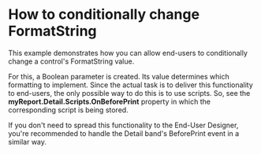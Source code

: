# How to conditionally change FormatString


<p>This example demonstrates how you can allow end-users to conditionally change a control's FormatString value.</p><p>For this, a Boolean parameter is created. Its value determines which formatting to implement. Since the actual task is to deliver this functionality to end-users, the only possible way to do this is to use scripts. So, see the <strong>myReport.Detail.Scripts.OnBeforePrint</strong> property in which the corresponding script is being stored.</p><p>If you don't need to spread this functionality to the End-User Designer, you're recommended to handle the Detail band's BeforePrint event in a similar way.</p>

<br/>


